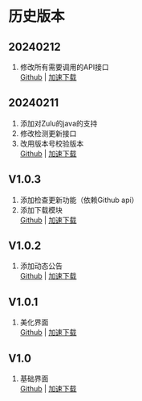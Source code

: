 # 历史版本

## 20240212  
 1. 修改所有需要调用的API接口  
[Github](https://github.com/ymh0000123/XPMSL/releases/download/V1.1.0/XPMSL.exe) | 
[加速下载](https://slink.ltd/ymh0000123/XPMSL/releases/download/V1.1.0/XPMSL.exe)  

## 20240211  
 1. 添加对Zulu的java的支持  
 2. 修改检测更新接口  
 3. 改用版本号校验版本  
[Github](https://github.com/ymh0000123/XPMSL/releases/download/V1.0.5/XPMSL.exe) | 
[加速下载](https://slink.ltd/ymh0000123/XPMSL/releases/download/V1.0.5/XPMSL.exe)  

## V1.0.3  
 1. 添加检查更新功能（依赖Github api）  
 2. 添加下载模块  
[Github](https://github.com/ymh0000123/XPMSL/releases/download/V1.0.3/XPMSL.exe) |
[加速下载](https://slink.ltd/https://github.com/ymh0000123/XPMSL/releases/download/V1.0.3/XPMSL.exe)  

## V1.0.2
 1. 添加动态公告  
[Github](https://github.com/ymh0000123/XPMSL/releases/download/V1.0.2/XPMSL.exe) | 
[加速下载](https://slink.ltd/https://github.com/ymh0000123/XPMSL/releases/download/V1.0.2/XPMSL.exe)  

## V1.0.1
 1. 美化界面  
[Github](https://github.com/ymh0000123/XPMSL/releases/download/V1.0.1/XPMSL.exe) | 
[加速下载](https://slink.ltd/https://github.com/ymh0000123/XPMSL/releases/download/V1.0.1/XPMSL.exe)  

## V1.0
 1. 基础界面  
[Github](https://github.com/ymh0000123/XPMSL/releases/download/V1.0/XPMSL.exe) | 
[加速下载](https://slink.ltd/https://github.com/ymh0000123/XPMSL/releases/download/V1.0/XPMSL.exe)  